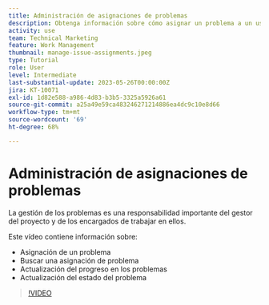 ```yaml
---
title: Administración de asignaciones de problemas
description: Obtenga información sobre cómo asignar un problema a un usuario individual, a varios o a un equipo para que se resuelva.
activity: use
team: Technical Marketing
feature: Work Management
thumbnail: manage-issue-assignments.jpeg
type: Tutorial
role: User
level: Intermediate
last-substantial-update: 2023-05-26T00:00:00Z
jira: KT-10071
exl-id: 1d82e588-a986-4d83-b3b5-3325a5926a61
source-git-commit: a25a49e59ca483246271214886ea4dc9c10e8d66
workflow-type: tm+mt
source-wordcount: '69'
ht-degree: 68%

---
```


# Administración de asignaciones de problemas

La gestión de los problemas es una responsabilidad importante del gestor del proyecto y de los encargados de trabajar en ellos.

Este vídeo contiene información sobre:

* Asignación de un problema
* Buscar una asignación de problema
* Actualización del progreso en los problemas
* Actualización del estado del problema

>[!VIDEO](https://video.tv.adobe.com/v/3419931/?quality=12&learn=on)
